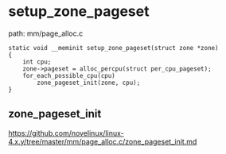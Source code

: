 setup_zone_pageset
========================================

path: mm/page_alloc.c
```
static void __meminit setup_zone_pageset(struct zone *zone)
{
    int cpu;
    zone->pageset = alloc_percpu(struct per_cpu_pageset);
    for_each_possible_cpu(cpu)
        zone_pageset_init(zone, cpu);
}
```

zone_pageset_init
----------------------------------------

https://github.com/novelinux/linux-4.x.y/tree/master/mm/page_alloc.c/zone_pageset_init.md
